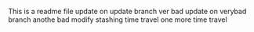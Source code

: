 This is a readme file
update on update branch
ver bad update on verybad branch
anothe bad
modify stashing
time travel
one more time travel
